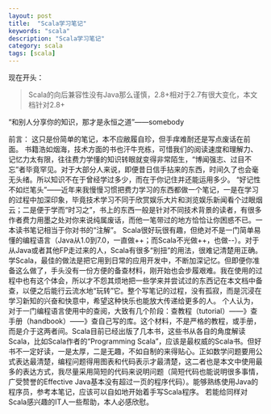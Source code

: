```yaml
---
layout: post
title:  "Scala学习笔记"
keywords: "scala"
description: "Scala学习笔记"
category: scala
tags: [scala]
---
```


现在开头：

>Scala的向后兼容性没有Java那么谨慎，2.8+相对于2.7有很大变化，本文档针对2.8+
 
 “和别人分享你的知识，那才是永恒之道”——somebody
 
前言：
这只是份简单的笔记，本不应敝履自珍，但手痒难耐还是写点废话在前面。
书籍浩如烟海，技术方面的书也汗牛充栋，可惜我们的阅读速度和理解力、记忆力太有限，往往费力学懂的知识转眼就变得非常陌生，“博闻强志、过目不忘”者毕竟罕见。对于大部分人来说，即便昔日信手拈来的东西，时间久了也会毫无头绪。所以知识不在于曾经学过多少，而在于你记住并还能运用多少。
“好记性不如烂笔头”——近年来我慢慢习惯把费力学习的东西都做一个笔记，一是在学习的过程中加深印象，毕竟技术学习不同于欣赏娱乐大片和浏览娱乐新闻看个过眼烟云；二是便于学而“时习之”，书上的东西一般是针对不同技术背景的读者，有很多作者费力用墨之处对你来说纯属废话，而他一笔带过的地方恰恰让你困惑不已。一本读书笔记相当于你对书的“注解”。
Scala很好玩很有趣，但绝对不是一门简单易懂的编程语言（Java从1.0到7.0，一直做++；而Scala不光做++，也做--）。对于从Java或者其他FP走过来的人，Scala有很多“别扭”的用法，很难记清楚用正确。学Scala，最佳的做法是把它用到日常的应用开发中，不断加深记忆。但即便你准备这么做了，手头没有一份方便的备查材料，刚开始也会步履艰难。我在使用的过程中也有这个体会，所以才不怨其烦地把一些学来并尝试过的东西记在本文档中备查，以便之后能行云流水地“玩转”它。整个写笔记的过程，没有孤寂，而是沉浸在学习新知的兴奋和快意中，希望这种快乐也能放大传递给更多的人。
个人认为，对于一门编程语言使用中的查阅，大致有几个阶段：查教程（tutorial）——》查手册（handbook）——》查自己写的库。这个材料，不是严格的教程，或手册，而是介于这两者间。Scala目前已经出版了几本书，这些书从各自的角度解读Scala，比如Scala作者的“Programming Scala”，应该是最权威的Scala书。但好书不一定好读，一是太厚，二是无趣，不如自制的来得贴心。正如数学问题要用公式表达最清楚，编程问题得用图表和代码表示才最清楚，这二者也是本文中使用最多的表达方式，我尽量采用简短的代码来说明问题（简短代码也能说明很多事情，广受赞誉的Effective Java基本没有超过一页的程序代码）。能够熟练使用Java的程序员，参考本笔记，应该可以自如地开始着手写Scala程序。
若能给同样对Scala感兴趣的IT人一些帮助，本人必感欣慰。

